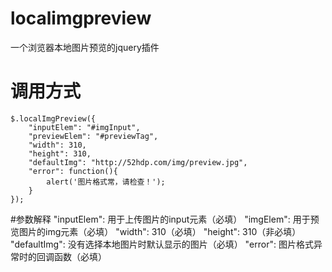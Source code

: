 # localimgpreview
 一个浏览器本地图片预览的jquery插件

# 调用方式
 	$.localImgPreview({
 		"inputElem": "#imgInput",
        "previewElem": "#previewTag",
        "width": 310,
        "height": 310,
        "defaultImg": "http://52hdp.com/img/preview.jpg",
        "error": function(){
            alert('图片格式常，请检查！');
        }
	});

#参数解释
	"inputElem": 用于上传图片的input元素（必填）
    "imgElem": 用于预览图片的img元素（必填）
    "width": 310（必填）
    "height": 310（非必填）
    "defaultImg": 没有选择本地图片时默认显示的图片（必填）
    "error": 图片格式异常时的回调函数（必填）